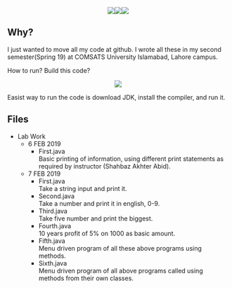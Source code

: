 <p align="center"><img src='https://img.shields.io/badge/Developer-Arose%20Niazi-blue.svg?style=popout-square&logo=Java' ><img src='https://img.shields.io/badge/Programmed%20in-Java%208-blue.svg?style=popout-square&logo=Java' ><img src='https://img.shields.io/badge/Programmed%20in-Java-blue.svg?style=popout-square&logo=Java' ></p>

## Why?
I just wanted to move all my code at github. I wrote all these in my second semester(Spring 19) at COMSATS University Islamabad, Lahore campus.

How to run? Build this code?
<p align="center"><a url='https://www.oracle.com/technetwork/java/javase/downloads/jdk8-downloads-2133151.html'><img src='https://img.shields.io/badge/Java%20Development%20Kit-8%20Onwards-orange.svg?style=popout-square&logo=codio' /></a></p>
Easist way to run the code is download JDK, install the compiler, and run it. 

## Files
- Lab Work
	- 6 FEB 2019
		- First.java <br>
			Basic printing of information, using different print statements as required by instructor (Shahbaz Akhter Abid).
	- 7 FEB 2019
		- First.java <br>
			Take a string input and print it.
		- Second.java <br>
			Take a number and print it in english, 0-9.
		- Third.java <br>
			Take five number and print the biggest.
		- Fourth.java <br>
			10 years profit of 5% on 1000 as basic amount.
		- Fifth.java <br>
			Menu driven program of all these above programs using methods.
		- Sixth.java <br>
			Menu driven program of all above programs called using methods from their own classes.
